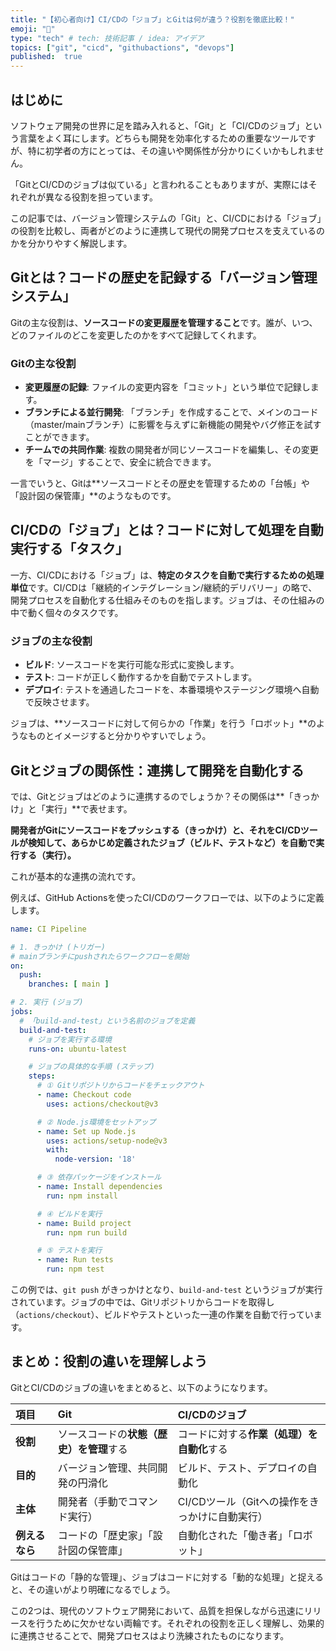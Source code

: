 ```yaml
---
title: "【初心者向け】CI/CDの「ジョブ」とGitは何が違う？役割を徹底比較！"
emoji: "🤖"
type: "tech" # tech: 技術記事 / idea: アイデア
topics: ["git", "cicd", "githubactions", "devops"]
published:  true
---
```


## はじめに

ソフトウェア開発の世界に足を踏み入れると、「Git」と「CI/CDのジョブ」という言葉をよく耳にします。どちらも開発を効率化するための重要なツールですが、特に初学者の方にとっては、その違いや関係性が分かりにくいかもしれません。

「GitとCI/CDのジョブは似ている」と言われることもありますが、実際にはそれぞれが異なる役割を担っています。

この記事では、バージョン管理システムの「Git」と、CI/CDにおける「ジョブ」の役割を比較し、両者がどのように連携して現代の開発プロセスを支えているのかを分かりやすく解説します。

## Gitとは？コードの歴史を記録する「バージョン管理システム」

Gitの主な役割は、**ソースコードの変更履歴を管理すること**です。誰が、いつ、どのファイルのどこを変更したのかをすべて記録してくれます。

### Gitの主な役割

-   **変更履歴の記録**: ファイルの変更内容を「コミット」という単位で記録します。
-   **ブランチによる並行開発**: 「ブランチ」を作成することで、メインのコード（master/mainブランチ）に影響を与えずに新機能の開発やバグ修正を試すことができます。
-   **チームでの共同作業**: 複数の開発者が同じソースコードを編集し、その変更を「マージ」することで、安全に統合できます。

一言でいうと、Gitは**ソースコードとその歴史を管理するための「台帳」や「設計図の保管庫」**のようなものです。

## CI/CDの「ジョブ」とは？コードに対して処理を自動実行する「タスク」

一方、CI/CDにおける「ジョブ」は、**特定のタスクを自動で実行するための処理単位**です。CI/CDは「継続的インテグレーション/継続的デリバリー」の略で、開発プロセスを自動化する仕組みそのものを指します。ジョブは、その仕組みの中で動く個々のタスクです。

### ジョブの主な役割

-   **ビルド**: ソースコードを実行可能な形式に変換します。
-   **テスト**: コードが正しく動作するかを自動でテストします。
-   **デプロイ**: テストを通過したコードを、本番環境やステージング環境へ自動で反映させます。

ジョブは、**ソースコードに対して何らかの「作業」を行う「ロボット」**のようなものとイメージすると分かりやすいでしょう。

## Gitとジョブの関係性：連携して開発を自動化する

では、Gitとジョブはどのように連携するのでしょうか？その関係は**「きっかけ」と「実行」**で表せます。

**開発者がGitにソースコードをプッシュする（きっかけ）と、それをCI/CDツールが検知して、あらかじめ定義されたジョブ（ビルド、テストなど）を自動で実行する（実行）。**

これが基本的な連携の流れです。

例えば、GitHub Actionsを使ったCI/CDのワークフローでは、以下のように定義します。

```yaml:.github/workflows/ci.yml
name: CI Pipeline

# 1. きっかけ (トリガー)
# mainブランチにpushされたらワークフローを開始
on:
  push:
    branches: [ main ]

# 2. 実行 (ジョブ)
jobs:
  # 「build-and-test」という名前のジョブを定義
  build-and-test:
    # ジョブを実行する環境
    runs-on: ubuntu-latest

    # ジョブの具体的な手順 (ステップ)
    steps:
      # ① Gitリポジトリからコードをチェックアウト
      - name: Checkout code
        uses: actions/checkout@v3

      # ② Node.js環境をセットアップ
      - name: Set up Node.js
        uses: actions/setup-node@v3
        with:
          node-version: '18'

      # ③ 依存パッケージをインストール
      - name: Install dependencies
        run: npm install

      # ④ ビルドを実行
      - name: Build project
        run: npm run build

      # ⑤ テストを実行
      - name: Run tests
        run: npm test
```

この例では、`git push` がきっかけとなり、`build-and-test` というジョブが実行されています。ジョブの中では、Gitリポジトリからコードを取得し（`actions/checkout`）、ビルドやテストといった一連の作業を自動で行っています。

## まとめ：役割の違いを理解しよう

GitとCI/CDのジョブの違いをまとめると、以下のようになります。

| 項目     | Git                                  | CI/CDのジョブ                             |
| :------- | :----------------------------------- | :---------------------------------------- |
| **役割** | ソースコードの**状態（歴史）を管理**する | コードに対する**作業（処理）を自動化**する |
| **目的** | バージョン管理、共同開発の円滑化     | ビルド、テスト、デプロイの自動化          |
| **主体** | 開発者（手動でコマンド実行）         | CI/CDツール（Gitへの操作をきっかけに自動実行） |
| **例えるなら** | コードの「歴史家」「設計図の保管庫」 | 自動化された「働き者」「ロボット」        |

Gitはコードの「静的な管理」、ジョブはコードに対する「動的な処理」と捉えると、その違いがより明確になるでしょう。

この2つは、現代のソフトウェア開発において、品質を担保しながら迅速にリリースを行うために欠かせない両輪です。それぞれの役割を正しく理解し、効果的に連携させることで、開発プロセスはより洗練されたものになります。
　
　

　
